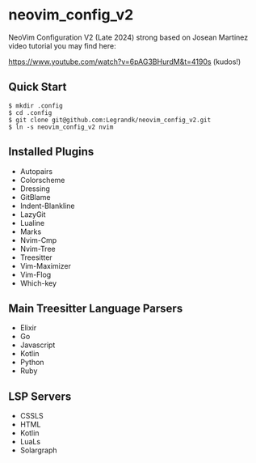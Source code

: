 # neovim_config_v2
NeoVim Configuration V2 (Late 2024) strong based on Josean Martinez video tutorial you may find here:

https://www.youtube.com/watch?v=6pAG3BHurdM&t=4190s (kudos!)

## Quick Start

```shell
$ mkdir .config
$ cd .config
$ git clone git@github.com:Legrandk/neovim_config_v2.git
$ ln -s neovim_config_v2 nvim
```

## Installed Plugins

- Autopairs
- Colorscheme
- Dressing
- GitBlame
- Indent-Blankline
- LazyGit
- Lualine
- Marks
- Nvim-Cmp
- Nvim-Tree
- Treesitter
- Vim-Maximizer
- Vim-Flog
- Which-key

## Main Treesitter Language Parsers

- Elixir
- Go
- Javascript
- Kotlin
- Python
- Ruby

## LSP Servers

- CSSLS
- HTML
- Kotlin
- LuaLs
- Solargraph

